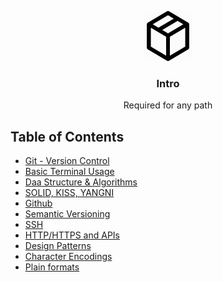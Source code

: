 <!-- PROJECT LOGO -->
<p align="center">
  <img src="basic-logo.png" alt="Logo" width="80" height="80">
  <br />

  <h3 align="center">Intro</h3>

  <p align="center">
  Required for any path
  </p>
</p>

<!-- TABLE OF CONTENTS -->
## Table of Contents

* [Git - Version Control](git.md)
* [Basic Terminal Usage](git.md)
* [Daa Structure & Algorithms](git.md)
* [SOLID, KISS, YANGNI](git.md)
* [Github](git.md)
* [Semantic Versioning](git.md)
* [SSH](git.md)
* [HTTP/HTTPS and APIs](git.md)
* [Design Patterns](git.md)
* [Character Encodings](git.md)
* [Plain formats](git.md)
